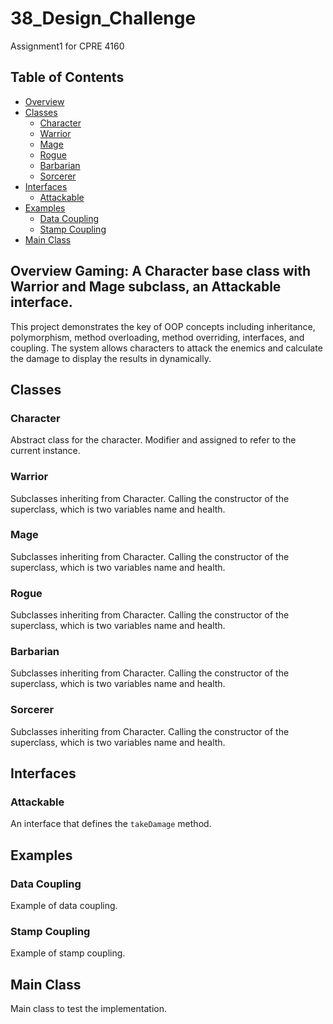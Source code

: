 # 38_Design_Challenge
Assignment1 for CPRE 4160

## Table of Contents
- [Overview](#overview)
- [Classes](#classes)
  - [Character](#character)
  - [Warrior](#warrior)
  - [Mage](#mage)
  - [Rogue](#rogue)
  - [Barbarian](#barbarian)
  - [Sorcerer](#sorcerer)
- [Interfaces](#interfaces)
  - [Attackable](#attackable)
- [Examples](#examples)
  - [Data Coupling](#data-coupling)
  - [Stamp Coupling](#stamp-coupling)
- [Main Class](#main-class)

## Overview **Gaming: A Character base class with Warrior and Mage subclass, an Attackable interface.**


This project demonstrates the key of OOP concepts including inheritance, polymorphism, method overloading, method overriding, interfaces, and coupling. The system allows characters to attack the enemics and calculate the damage to display the results in dynamically. 


## Classes

### Character
Abstract class for the character. Modifier and assigned to refer to the current instance.

### Warrior
Subclasses inheriting from Character. Calling the constructor of the superclass, which is two variables name and health.

### Mage
Subclasses inheriting from Character. Calling the constructor of the superclass, which is two variables name and health.

### Rogue
Subclasses inheriting from Character. Calling the constructor of the superclass, which is two variables name and health.

### Barbarian
Subclasses inheriting from Character. Calling the constructor of the superclass, which is two variables name and health.

### Sorcerer
Subclasses inheriting from Character. Calling the constructor of the superclass, which is two variables name and health.

## Interfaces

### Attackable
An interface that defines the `takeDamage` method.

## Examples

### Data Coupling
Example of data coupling.

### Stamp Coupling
Example of stamp coupling.

## Main Class
Main class to test the implementation.
